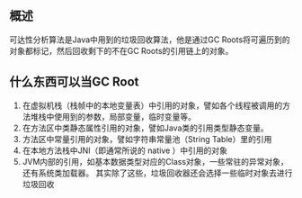 ## 概述
可达性分析算法是Java中用到的垃圾回收算法，他是通过GC Roots将可遍历到的对象都标记，然后回收剩下的不在GC Roots的引用链上的对象。

## 什么东西可以当GC Root
1. 在虚拟机栈（栈帧中的本地变量表）中引用的对象，譬如各个线程被调用的方法堆栈中使用到的参数，局部变量，临时变量等。
2. 在方法区中类静态属性引用的对象，譬如Java类的引用类型静态变量。
3. 方法区中常量引用的对象，譬如字符串常量池（String Table）里的引用
4. 在本地方法栈中JNI（即通常所说的 native ）中引用的对象
5. JVM内部的引用，如基本数据类型对应的Class对象，一些常驻的异常对象，还有系统类加载器。
其实除了这些，垃圾回收器还会选择一些临时对象去进行垃圾回收